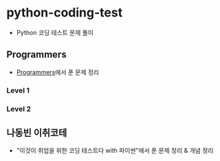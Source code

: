 # python-coding-test
- Python 코딩 테스트 문제 풀이

## Programmers
- [Programmers](https://programmers.co.kr/)에서 푼 문제 정리

### Level 1

### Level 2

## 나동빈 이취코테
- "이것이 취업을 위한 코딩 테스트다 with 파이썬"에서 푼 문제 정리 & 개념 정리
